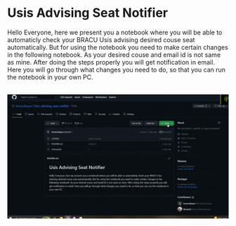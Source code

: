 # Usis Advising Seat Notifier
<p>Hello Everyone, here we present you a notebook where you will be able to automaticly check your BRACU Usis advising desired couse seat automatically. But for using the notebook you need to make certain changes in the following notebook. As your desired couse and email id is not same as mine. After doing the steps properly you will get notification in email. Here you will go through what changes you need to do, so that you can run the notebook in your own PC.</p><br>

<img src="gifs/1.gif" alt="Alt text" title="Optional title">

